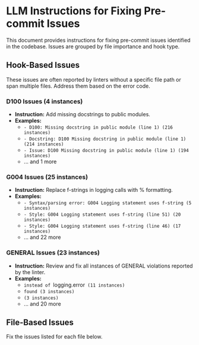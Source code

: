 # LLM Instructions for Fixing Pre-commit Issues

This document provides instructions for fixing pre-commit issues identified in the codebase. Issues are grouped by file importance and hook type.

## Hook-Based Issues

These issues are often reported by linters without a specific file path or span multiple files. Address them based on the error code.

### D100 Issues (4 instances)

- **Instruction:** Add missing docstrings to public modules.
- **Examples:**
  - `- D100: Missing docstring in public module (line 1) (216 instances)`
  - `- Docstring: D100 Missing docstring in public module (line 1) (214 instances)`
  - `- Issue: D100 Missing docstring in public module (line 1) (194 instances)`
  - ... and 1 more

### G004 Issues (25 instances)

- **Instruction:** Replace f-strings in logging calls with % formatting.
- **Examples:**
  - `- Syntax/parsing error: G004 Logging statement uses f-string (5 instances)`
  - `- Style: G004 Logging statement uses f-string (line 51) (20 instances)`
  - `- Style: G004 Logging statement uses f-string (line 46) (17 instances)`
  - ... and 22 more

### GENERAL Issues (23 instances)

- **Instruction:** Review and fix all instances of GENERAL violations reported by the linter.
- **Examples:**
  - `instead of `logging.error` (11 instances)`
  - `found (3 instances)`
  - `(3 instances)`
  - ... and 20 more

## File-Based Issues

Fix the issues listed for each file below.

